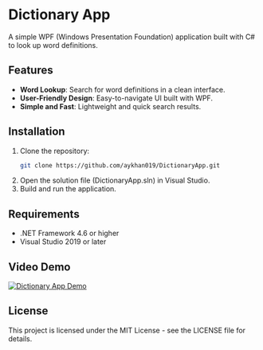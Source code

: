 # Dictionary App

A simple WPF (Windows Presentation Foundation) application built with C# to look up word definitions.

## Features

- **Word Lookup**: Search for word definitions in a clean interface.
- **User-Friendly Design**: Easy-to-navigate UI built with WPF.
- **Simple and Fast**: Lightweight and quick search results.

## Installation

1. Clone the repository:
   ```bash
   git clone https://github.com/aykhan019/DictionaryApp.git
2. Open the solution file (DictionaryApp.sln) in Visual Studio.
3. Build and run the application.

## Requirements
- .NET Framework 4.6 or higher
- Visual Studio 2019 or later

## Video Demo
[![Dictionary App Demo](https://media.aykhan.net/thumbnails/projects/dictionary.jpg)](https://www.youtube.com/watch?v=THDz0_HN1DU)

## License
This project is licensed under the MIT License - see the LICENSE file for details.
